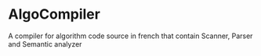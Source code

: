# AlgoCompiler
A compiler for algorithm code source in french that contain Scanner, Parser and Semantic analyzer
